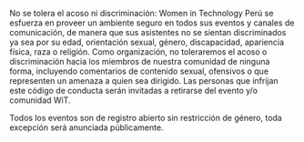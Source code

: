 No se tolera el acoso ni discriminación: Women in Technology Perú se esfuerza en proveer un ambiente seguro en todos sus eventos y canales de comunicación, de manera que sus asistentes no se sientan discriminados ya sea por su edad, orientación sexual, género, discapacidad, apariencia física, raza o religión. Como organización, no toleraremos el acoso o discriminación hacia los miembros de nuestra comunidad de ninguna forma, incluyendo comentarios de contenido sexual, ofensivos o que representen un amenaza a quien sea dirigido. Las personas que infrijan este código de conducta serán invitadas a retirarse del evento y/o comunidad WiT.

Todos los eventos son de registro abierto sin restricción de género, toda excepción será anunciada públicamente.
